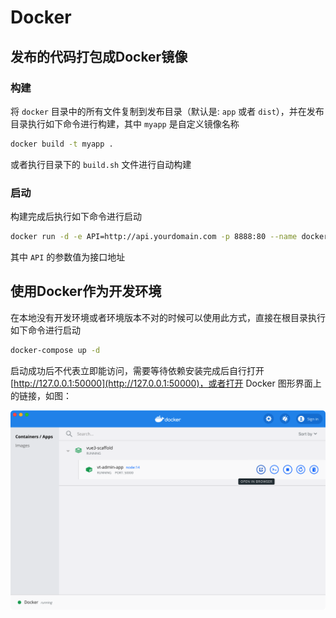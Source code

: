 # Docker

## 发布的代码打包成Docker镜像

### 构建

将 `docker` 目录中的所有文件复制到发布目录（默认是: `app` 或者 `dist`），并在发布目录执行如下命令进行构建，其中 `myapp` 是自定义镜像名称

```bash
docker build -t myapp .
```

或者执行目录下的 `build.sh` 文件进行自动构建

### 启动

构建完成后执行如下命令进行启动

```bash
docker run -d -e API=http://api.yourdomain.com -p 8888:80 --name docker-app myapp
```
其中 `API` 的参数值为接口地址

## 使用Docker作为开发环境

在本地没有开发环境或者环境版本不对的时候可以使用此方式，直接在根目录执行如下命令进行启动

```bash
docker-compose up -d
```

启动成功后不代表立即能访问，需要等待依赖安装完成后自行打开 [http://127.0.0.1:50000](http://127.0.0.1:50000)，或者打开 Docker 图形界面上的链接，如图：


![../assets/images/app-docker-compose-open.png](../assets/images/app-docker-compose-open.png)